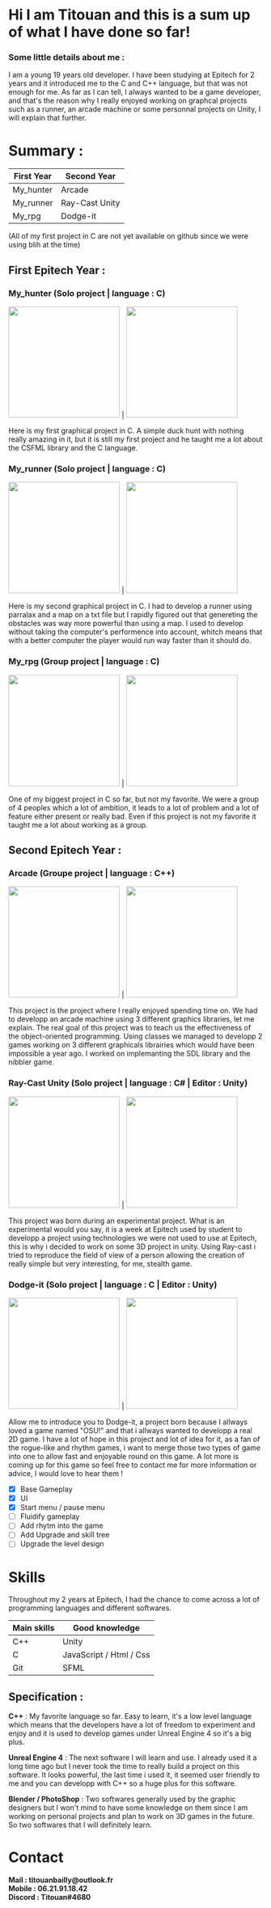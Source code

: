 # Hi I am Titouan and this is a sum up of what I have done so far!

### Some little details about me :
I am a young 19 years old developer. I have been studying at Epitech for 2 years and it introduced me to the C and C++ language, but that was not enough for me.
As far as I can tell, I always wanted to be a game developer, and that's the reason why I really enjoyed working on graphcal projects such as a runner, an arcade machine or some personnal projects on Unity, I will explain that further.

# Summary :

First Year | Second Year
------------ | -------------
My_hunter | Arcade
My_runner | Ray-Cast Unity
My_rpg | Dodge-it

(All of my first project in C are not yet available on github since we were using blih at the time)
 
 
## First Epitech Year :

### My_hunter (Solo project | language : C)

<img src="https://bailly-titouan.github.io/titouan.github.io/Images/my_hunter_1.png" height="220"> | <img src="https://bailly-titouan.github.io/titouan.github.io/Images/my_hunter_2.png" height="220">

Here is my first graphical project in C. A simple duck hunt with nothing really amazing in it, but it  is still my first project and he taught me a lot about the CSFML library and the C language.

### My_runner (Solo project | language : C)

<img src="https://bailly-titouan.github.io/titouan.github.io/Images/my_runner_1.png" height="220"> | <img src="https://bailly-titouan.github.io/titouan.github.io/Images/my_runner_2.png" height="220">

Here is my second graphical project in C. I had to develop a runner using parralax and a map on a txt file but I rapidly figured out that genereting the obstacles was way more powerful than using a map. I used to develop without taking the computer's performence into account, whitch means that with a better computer the player would run way faster than it should do.

### My_rpg (Group project | language : C)

<img src="https://bailly-titouan.github.io/titouan.github.io/Images/my_rpg_1.png" height="220"> | <img src="https://bailly-titouan.github.io/titouan.github.io/Images/my_rpg_2.png" height="220">

One of my biggest project in C so far, but not my favorite. We were a group of 4 peoples which a lot of ambition, it leads to a lot of problem and a lot of feature either present or really bad. Even if this project is not my favorite it taught me a lot about working as a group. 

## Second Epitech Year :

### Arcade (Groupe project | language : C++)

<img src="https://bailly-titouan.github.io/titouan.github.io/Images/arcade_1.png" height="220"> | <img src="https://bailly-titouan.github.io/titouan.github.io/Images/arcade_2.png" height="220">

This project is the project where I really enjoyed spending time on. We had to developp an arcade machine using 3 different graphics libraries, let me explain. The real goal of this project was to teach us the effectiveness of the object-oriented programming. Using classes we managed to developp 2 games working on 3 different graphicals librairies which would have been impossible a year ago. I worked on implemanting the SDL library and the nibbler game.

### Ray-Cast Unity (Solo project | language : C# | Editor : Unity)

<img src="https://bailly-titouan.github.io/titouan.github.io/Images/my_runner_1.png" height="220"> | <img src="https://bailly-titouan.github.io/titouan.github.io/Images/my_runner_2.png" height="220">

This project was born during an experimental project. What is an experimental would you say, it is a week at Epitech used by student to developp a project using technologies we were not used to use at Epitech, this is why i decided to work on some 3D project in unity. Using Ray-cast i tried to reproduce the field of view of a person allowing the creation of really simple but very interesting, for me, stealth game.

### Dodge-it (Solo project | language : C | Editor : Unity)

<img src="https://bailly-titouan.github.io/titouan.github.io/Images/my_runner_1.png" height="220"> | <img src="https://bailly-titouan.github.io/titouan.github.io/Images/my_runner_2.png" height="220">

Allow me to introduce you to Dodge-it, a project born because I allways loved a game named "OSU!" and that i allways wanted to developp a real 2D game. I have a lot of hope in this project and lot of idea for it, as a fan of the rogue-like and rhythm games, i want to merge those two types of game into one to allow fast and enjoyable round on this game. A lot more is coming up for this game so feel free to contact me for more information or advice, I would love to hear them !

- [x] Base Gameplay
- [x] UI
- [x] Start menu / pause menu
- [ ] Fluidify gameplay
- [ ] Add rhytm into the game
- [ ] Add Upgrade and skill tree
- [ ] Upgrade the level design

# Skills

Throughout my 2 years at Epitech, I had the chance to come across a lot of programming languages and different softwares.

Main skills | Good knowledge
------------ | -------------
C++ | Unity
C | JavaScript / Html / Css
Git | SFML

## Specification :

__C++__ : My favorite language so far. Easy to learn, it's a low level language which means that the developers have a lot of freedom to experiment and enjoy and it is used to develop games under Unreal Engine 4 so it's a big plus.

__Unreal Engine 4__ : The next software I will learn and use. I already used it a long time ago but I never took the time to really build a project on this software. It looks powerful, the last time i used it, it seemed user friendly to me and you can developp with C++ so a huge plus for this software.

__Blender / PhotoShop__ : Two softwares generally used by the graphic designers but I won't mind to have some knowledge on them since I am working on personal projects and plan to work on 3D games in the future. So two softwares that I will definitely learn.


# Contact

__Mail : titouanbailly@outlook.fr__<br>
__Mobile : 06.21.91.18.42__<br>
__Discord : Titouan#4680__
